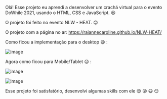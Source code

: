 Olá! Esse projeto eu aprendi a desenvolver um crachá virtual para o evento DoWhile 2021, usando o HTML, CSS e JavaScript. :satisfied:

O projeto foi feito no evento NLW - HEAT. :heart_eyes: 

O projeto com a página no ar: 
https://raiannecaroline.github.io/NLW-HEAT/


Como ficou a implementação para o desktop :smile: : 


![image](https://user-images.githubusercontent.com/69178860/138613146-7f0252a7-0d4a-46f2-9c1e-2edd284aa0a7.png)



Agora como ficou para Mobile/Tablet :wink: :

![image](https://user-images.githubusercontent.com/69178860/138613189-8d2f6faf-d776-485e-b91c-576f2bfc4a6b.png)

![image](https://user-images.githubusercontent.com/69178860/138613247-a929bffd-b969-4018-b4e5-f624dae33f3a.png)


Esse projeto foi satisfatório, desenvolvi algumas skills com ele :blush: :stuck_out_tongue_closed_eyes: :smiley: :smirk:
